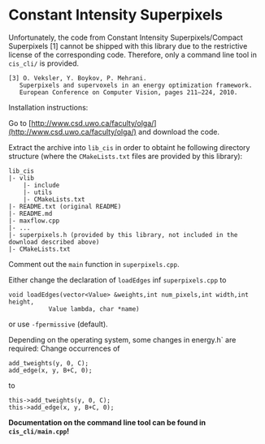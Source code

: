 # Constant Intensity Superpixels

Unfortunately, the code from Constant Intensity Superpixels/Compact Superpixels [1] cannot be shipped with this library due to the restrictive license of the corresponding code. Therefore, only a command line tool in `cis_cli/` is provided.

    [3] O. Veksler, Y. Boykov, P. Mehrani.
       Superpixels and supervoxels in an energy optimization framework.
       European Conference on Computer Vision, pages 211–224, 2010.

Installation instructions:

Go to [http://www.csd.uwo.ca/faculty/olga/](http://www.csd.uwo.ca/faculty/olga/) and download the code.

Extract the archive into `lib_cis` in order to obtaint he following directory structure (where the `CMakeLists.txt` files are provided by this library):

    lib_cis
    |- vlib
        |- include
        |- utils
        |- CMakeLists.txt
    |- README.txt (original README)
    |- README.md
    |- maxflow.cpp
    |- ...
    |- superpixels.h (provided by this library, not included in the download described above)
    |- CMakeLists.txt

Comment out the `main` function in `superpixels.cpp`.

Either change the declaration of `loadEdges` inf `superpixels.cpp` to

    void loadEdges(vector<Value> &weights,int num_pixels,int width,int height,
			   Value lambda, char *name)

or use `-fpermissive` (default).

Depending on the operating system, some changes in energy.h` are required: Change occurrences of

    add_tweights(y, 0, C);
    add_edge(x, y, B+C, 0);

to

    this->add_tweights(y, 0, C);
    this->add_edge(x, y, B+C, 0);

**Documentation on the command line tool can be found in `cis_cli/main.cpp`!**
